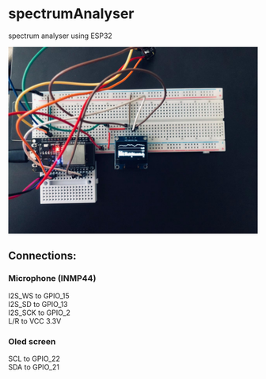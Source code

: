 # spectrumAnalyser
spectrum analyser using ESP32 

![spectrum analyser](https://github.com/ishXD/spectrumAnalyser/blob/main/images/spectrumAnalyser.jpeg)

## Connections:
### Microphone (INMP44)
I2S_WS to GPIO_15 <br>
I2S_SD to  GPIO_13 <br>
I2S_SCK to GPIO_2 <br>
L/R to VCC 3.3V <br>

### Oled screen 
SCL to GPIO_22 <br>
SDA to GPIO_21 <br>
